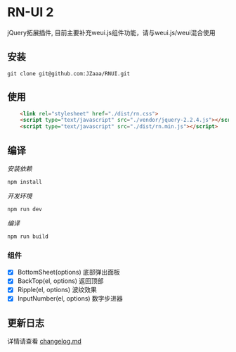 # RN-UI 2 
jQuery拓展插件, 目前主要补充weui.js组件功能，请与weui.js/weui混合使用


## 安装
````
git clone git@github.com:JZaaa/RNUI.git
````

## 使用
````html
    <link rel="stylesheet" href="./dist/rn.css">
    <script type="text/javascript" src="./vendor/jquery-2.2.4.js"></script>
    <script type="text/javascript" src="./dist/rn.min.js"></script>
````

## 编译

*安装依赖*
````
npm install
````
*开发环境*
````
npm run dev
````
*编译*
````
npm run build
````

### 组件

- [x] BottomSheet(options) 底部弹出面板
- [x] BackTop(el, options) 返回顶部
- [x] Ripple(el, options) 波纹效果
- [x] InputNumber(el, options) 数字步进器

## 更新日志

详情请查看 [changelog.md](./changelog.md)
